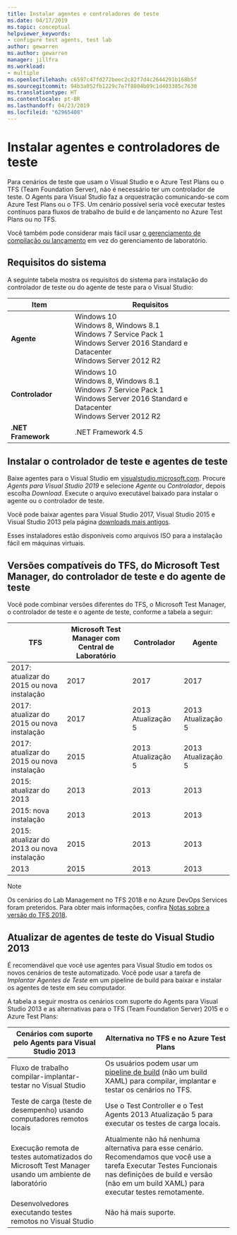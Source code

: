 ```yaml
---
title: Instalar agentes e controladores de teste
ms.date: 04/17/2019
ms.topic: conceptual
helpviewer_keywords:
- configure test agents, test lab
author: gewarren
ms.author: gewarren
manager: jillfra
ms.workload:
- multiple
ms.openlocfilehash: c6597c47fd272beec2c82f7d4c2644291b168b5f
ms.sourcegitcommit: 94b3a052fb1229c7e7f8804b09c1d403385c7630
ms.translationtype: HT
ms.contentlocale: pt-BR
ms.lasthandoff: 04/23/2019
ms.locfileid: "62965408"
---
```

# <a name="install-test-agents-and-test-controllers"></a>Instalar agentes e controladores de teste

Para cenários de teste que usam o Visual Studio e o Azure Test Plans ou o TFS (Team Foundation Server), não é necessário ter um controlador de teste. O Agents para Visual Studio faz a orquestração comunicando-se com Azure Test Plans ou o TFS. Um cenário possível seria você executar testes contínuos para fluxos de trabalho de build e de lançamento no Azure Test Plans ou no TFS.

Você também pode considerar mais fácil usar [o gerenciamento de compilação ou lançamento](use-build-or-rm-instead-of-lab-management.md) em vez do gerenciamento de laboratório.

## <a name="system-requirements"></a>Requisitos do sistema

A seguinte tabela mostra os requisitos do sistema para instalação do controlador de teste ou do agente de teste para o Visual Studio:

| Item | Requisitos |
| ---- | ------------ |
| **Agente** | Windows 10<br />Windows 8, Windows 8.1<br />Windows 7 Service Pack 1<br />Windows Server 2016 Standard e Datacenter<br />Windows Server 2012 R2 |
| **Controlador** | Windows 10<br />Windows 8, Windows 8.1<br />Windows 7 Service Pack 1<br />Windows Server 2016 Standard e Datacenter<br />Windows Server 2012 R2 |
| **.NET Framework** | .NET Framework 4.5 |

## <a name="install-the-test-controller-and-test-agents"></a>Instalar o controlador de teste e agentes de teste

Baixe agentes para o Visual Studio em [visualstudio.microsoft.com](https://visualstudio.microsoft.com/downloads/?q=agents). Procure *Agents para Visual Studio 2019* e selecione *Agente* ou *Controlador*, depois escolha *Download*. Execute o arquivo executável baixado para instalar o agente ou o controlador de teste.

Você pode baixar agentes para Visual Studio 2017, Visual Studio 2015 e Visual Studio 2013 pela página [downloads mais antigos](https://visualstudio.microsoft.com/vs/older-downloads/).

Esses instaladores estão disponíveis como arquivos ISO para a instalação fácil em máquinas virtuais.

## <a name="compatible-versions-of-tfs-microsoft-test-manager-the-test-controller-and-test-agent"></a>Versões compatíveis do TFS, do Microsoft Test Manager, do controlador de teste e do agente de teste

Você pode combinar versões diferentes do TFS, o Microsoft Test Manager, o controlador de teste e o agente de teste, conforme a tabela a seguir:

| TFS | Microsoft Test Manager com Central de Laboratório | Controlador | Agente |
| --- | -------------------------------------- | ---------- | ----- |
| 2017: atualizar do 2015 ou nova instalação | 2017 | 2017 | 2017 |
| 2017: atualizar do 2015 ou nova instalação | 2017 | 2013 Atualização 5 | 2013 Atualização 5 |
| 2017: atualizar do 2015 ou nova instalação | 2015 | 2013 Atualização 5 | 2013 Atualização 5 |
| 2015: atualizar do 2013 | 2013 | 2013 |2013 |
| 2015: nova instalação | 2013 | 2013 | 2013 |
| 2015: atualizar do 2013 ou nova instalação | 2015 | 2013 | 2013 |
| 2013 | 2015 | 2013 | 2013 |

> [!NOTE]
> Os cenários do Lab Management no TFS 2018 e no Azure DevOps Services foram preteridos. Para obter mais informações, confira [Notas sobre a versão do TFS 2018](/visualstudio/releasenotes/tfs2018-relnotes#--removing-support-for-lab-center-and-automated-testing-flows-in-microsoft-test-manager).

## <a name="upgrade-from-visual-studio-2013-test-agents"></a>Atualizar de agentes de teste do Visual Studio 2013

É recomendável que você use agentes para Visual Studio em todos os novos cenários de teste automatizado. Você pode usar a tarefa de *Implantar Agentes de Teste* em um pipeline de build para baixar e instalar os agentes de teste em seu computador.

A tabela a seguir mostra os cenários com suporte do Agents para Visual Studio 2013 e as alternativas para o TFS (Team Foundation Server) 2015 e o Azure Test Plans:

| Cenários com suporte pelo Agents para Visual Studio 2013 | Alternativa no TFS e no Azure Test Plans |
| - | - |
| Fluxo de trabalho compilar-implantar-testar no Visual Studio | Os usuários podem usar um [pipeline de build](/azure/devops/pipelines/index?view=vsts) (não um build XAML) para compilar, implantar e testar os cenários no TFS. |
| Teste de carga (teste de desempenho) usando computadores remotos locais | Use o Test Controller e o Test Agents 2013 Atualização 5 para executar os testes de carga locais. |
| Execução remota de testes automatizados do Microsoft Test Manager usando um ambiente de laboratório | Atualmente não há nenhuma alternativa para esse cenário. Recomendamos que você use a tarefa Executar Testes Funcionais nas definições de build e versão (não em um build XAML) para executar testes remotamente. |
| Desenvolvedores executando testes remotos no Visual Studio | Não há mais suporte. |
